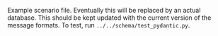 Example scenario file. Eventually this will be replaced by an actual database. This should be kept updated with the current version of the message formats. To test, run `../../schema/test_pydantic.py`.